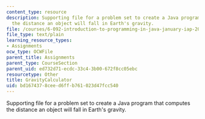 ```yaml
---
content_type: resource
description: Supporting file for a problem set to create a Java program that computes
  the distance an object will fall in Earth's gravity.
file: /courses/6-092-introduction-to-programming-in-java-january-iap-2010/bd1674378ceed6ffb761023d47fcc540_GravityCalculator.java
file_type: text/plain
learning_resource_types:
- Assignments
ocw_type: OCWFile
parent_title: Assignments
parent_type: CourseSection
parent_uid: ed732d71-ecdc-33c4-3b00-672f8cc05ebc
resourcetype: Other
title: GravityCalculator
uid: bd167437-8cee-d6ff-b761-023d47fcc540
---
```

Supporting file for a problem set to create a Java program that computes the distance an object will fall in Earth's gravity.

